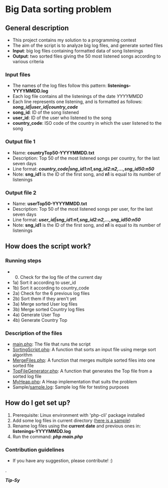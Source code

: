 # Big Data sorting problem #

## General description ##

* This project contains my solution to a programming contest
* The aim of the script is to analyze big log files, and generate sorted files
* **Input**: big log files containing formatted data of song listenings
* **Output**: two sorted files giving the 50 most listened songs according to various criteria

### Input files ###

* The names of the log files follow this pattern: **listenings-YYYYMMDD.log**
* Each log file contains all the listenings of the date *YYYYMMDD*
* Each line represents one listening, and is formatted as follows: ***song_id|user_id|country_code***
* **song_id**: ID of the song listened
* **user_id**: ID of the user who listened to the song
* **country_code**: ISO code of the country in which the user listened to the song

### Output file 1 ###

* Name: **countryTop50-YYYYMMDD.txt**
* Description: Top 50 of the most listened songs per country, for the last seven days
* Line format: ***country_code|sng_id1:n1,sng_id2:n2,...,sng_id50:n50***
* Note: **sng_id1** is the ID of the first song, and **n1** is equal to its number of listenings

### Output file 2 ###

* Name: **userTop50-YYYYMMDD.txt**
* Description: Top 50 of the most listened songs per user, for the last seven days
* Line format: ***user_id|sng_id1:n1,sng_id2:n2,...,sng_id50:n50***
* Note: **sng_id1** is the ID of the first song, and **n1** is equal to its number of listenings


## How does the script work? ##

### Running steps ###

* 0) Check for the log file of the current day
* 1a) Sort it according to user_id
* 1b) Sort it according to country_code
* 2a) Check for the 6 previous log files
* 2b) Sort them if they aren't yet
* 3a) Merge sorted User log files
* 3b) Merge sorted Country log files
* 4a) Generate User Top
* 4b) Generate Country Top

### Description of the files ###

* [main.php](main.php): The file that runs the script
* [SortingScript.php](SortingScript.php): A function that sorts an input file using merge sort algorithm
* [MergeFiles.php](MergeFiles.php): A function that merges multiple sorted files into one sorted file
* [TopFileGenerator.php](TopFileGenerator.php): A function that generates the Top file from a sorted log file
* [MyHeap.php](MyHeap.php): A Heap implementation that suits the problem
* Sample/[sample.log](Sample/sample.log): Sample log file for testing purposes

## How do I get set up? ##

1. Prerequisite: Linux environment with 'php-cli' package installed
2. Add some log files in current directory ([here is a sample](Sample/sample.log))
3. Rename log files using the **current date** and previous ones in: **listenings-YYYYMMDD.log**
5. Run the command: ***php main.php***


### Contribution guidelines ###

* If you have any suggestion, please contribute! :)

.

***Tip-Sy***
